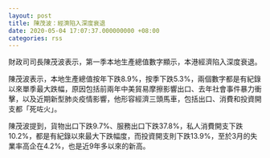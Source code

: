 ```yaml
---
layout: post
title: 陳茂波：經濟陷入深度衰退
date: 2020-05-04 17:07:37.000000000 +08:00
categories: rss
---
```


財政司司長陳茂波表示，第一季本地生產總值數字顯示，本港經濟陷入深度衰退。

陳茂波表示，本地生產總值按年下跌8.9%，按季下跌5.3%，兩個數字都是有紀錄以來單季最大跌幅，原因包括前兩年中美貿易摩擦影響出口、去年社會事件暴力衝擊，以及近期新型肺炎疫情影響，他形容經濟三頭馬車，包括出口、消費和投資開支都「死咗火」。

陳茂波提到，貨物出口下跌9.7%、服務出口下跌37.8%，私人消費開支下跌10.2%，都是有紀錄以來最大下跌幅度，而投資開支則下跌13.9%，至於3月的失業率高企在4.2%，也是近9年多以來的新高。
